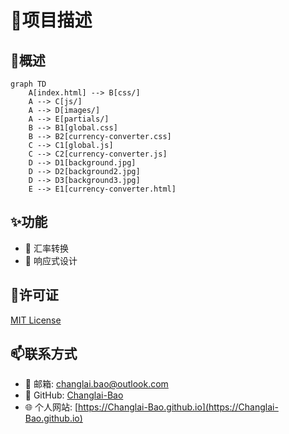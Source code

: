 # 🚀项目描述

## 📁概述

```mermaid
graph TD
    A[index.html] --> B[css/]
    A --> C[js/]
    A --> D[images/]
    A --> E[partials/]
    B --> B1[global.css]
    B --> B2[currency-converter.css]
    C --> C1[global.js]
    C --> C2[currency-converter.js]
    D --> D1[background.jpg]
    D --> D2[background2.jpg]
    D --> D3[background3.jpg]
    E --> E1[currency-converter.html]
```

## ✨功能

- 💱 汇率转换
- 📱 响应式设计

## 📜许可证

[MIT License](LICENSE)

## 📫联系方式

- 📧 邮箱: [changlai.bao@outlook.com](mailto:changlai.bao@outlook.com)
- 🐙 GitHub: [Changlai-Bao](https://github.com/Changlai-Bao)
- 🌐 个人网站: [https://Changlai-Bao.github.io](https://Changlai-Bao.github.io)
